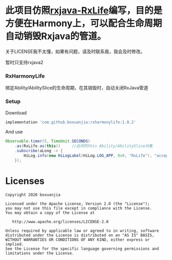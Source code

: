 # 此项目仿照[rxjava-RxLife](https://github.com/liujingxing/rxjava-RxLife)编写，目的是方便在Harmony上，可以配合生命周期自动销毁Rxjava的管道。
关于LICENSE我不太懂，如果有问题，请及时联系我，我会及时修改。

暂时只支持rxjava2
### RxHarmonyLife
绑定Ability/AbilitySlice的生命周期，在其销毁时，自动关闭RxJava管道

### Setup
Download
```groovy
implementation 'com.github.boxuanjia:rxharmonylife:1.0.2'
```

And use
```java
Observable.timer(5, TimeUnit.SECONDS)
    .as(RxLife.as(this))     //此时的this Ability/AbilitySlice对象
    .subscribe(aLong -> {
        HiLog.info(new HiLogLabel(HiLog.LOG_APP, 0x0, "RxLife"), "accept =" + aLong);
    });
```

# Licenses
```
Copyright 2020 boxuanjia

Licensed under the Apache License, Version 2.0 (the "License");
you may not use this file except in compliance with the License.
You may obtain a copy of the License at

   http://www.apache.org/licenses/LICENSE-2.0

Unless required by applicable law or agreed to in writing, software
distributed under the License is distributed on an "AS IS" BASIS,
WITHOUT WARRANTIES OR CONDITIONS OF ANY KIND, either express or implied.
See the License for the specific language governing permissions and
limitations under the License.
```

